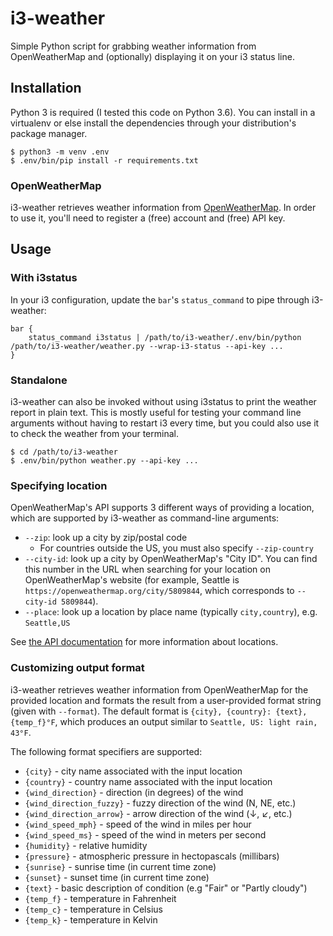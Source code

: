 i3-weather
==========

Simple Python script for grabbing weather information from OpenWeatherMap and
(optionally) displaying it on your i3 status line.

## Installation

Python 3 is required (I tested this code on Python 3.6).  You can install in a
virtualenv or else install the dependencies through your distribution's package
manager.


    $ python3 -m venv .env
    $ .env/bin/pip install -r requirements.txt

### OpenWeatherMap

i3-weather retrieves weather information from [OpenWeatherMap].  In order to use
it, you'll need to register a (free) account and (free) API key.

[OpenWeatherMap]: https://home.openweathermap.org/users/sign_up

## Usage

### With i3status

In your i3 configuration, update the `bar`'s `status_command` to pipe through
i3-weather:


    bar {
        status_command i3status | /path/to/i3-weather/.env/bin/python /path/to/i3-weather/weather.py --wrap-i3-status --api-key ...
    }

### Standalone

i3-weather can also be invoked without using i3status to print the weather
report in plain text.  This is mostly useful for testing your command line
arguments without having to restart i3 every time, but you could also use it to
check the weather from your terminal.


    $ cd /path/to/i3-weather
    $ .env/bin/python weather.py --api-key ...

### Specifying location

OpenWeatherMap's API supports 3 different ways of providing a location, which
are supported by i3-weather as command-line arguments:

  * `--zip`: look up a city by zip/postal code
    - For countries outside the US, you must also specify `--zip-country`
  * `--city-id`: look up a city by OpenWeatherMap's "City ID".  You can find
    this number in the URL when searching for your location on OpenWeatherMap's
    website (for example, Seattle is `https://openweathermap.org/city/5809844`,
    which corresponds to `--city-id 5809844`).
  * `--place`: look up a location by place name (typically `city,country`), e.g.
    `Seattle,US`

See [the API documentation](https://openweathermap.org/current) for more
information about locations.

### Customizing output format

i3-weather retrieves weather information from OpenWeatherMap for the provided
location and formats the result from a user-provided format string (given with
`--format`).  The default format is `{city}, {country}: {text},
{temp_f}°F`, which produces an output similar to `Seattle, US:
light rain, 43°F`.

The following format specifiers are supported:

  - `{city}` - city name associated with the input location
  - `{country}` - country name associated with the input location
  - `{wind_direction}` - direction (in degrees) of the wind
  - `{wind_direction_fuzzy}` - fuzzy direction of the wind (N, NE, etc.)
  - `{wind_direction_arrow}` - arrow direction of the wind (↓, ↙, etc.)
  - `{wind_speed_mph}` - speed of the wind in miles per hour
  - `{wind_speed_ms}` - speed of the wind in meters per second
  - `{humidity}` - relative humidity
  - `{pressure}` - atmospheric pressure in hectopascals (millibars)
  - `{sunrise}` - sunrise time (in current time zone)
  - `{sunset}` - sunset time (in current time zone)
  - `{text}` - basic description of condition (e.g "Fair" or "Partly cloudy")
  - `{temp_f}` - temperature in Fahrenheit
  - `{temp_c}` - temperature in Celsius
  - `{temp_k}` - temperature in Kelvin
